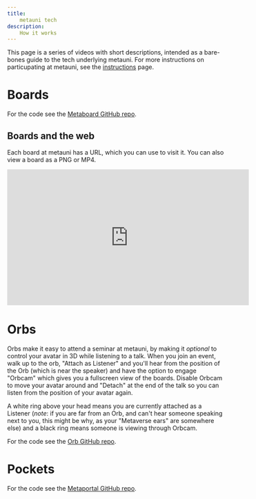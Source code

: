 ```yaml
---
title:
    metauni tech
description:
    How it works
---
```


This page is a series of videos with short descriptions, intended as a bare-bones guide to the tech underlying metauni. For more instructions on particupating at metauni, see the [instructions](https://metauni.org/posts/instructions/instructions) page.

# Boards

For the code see the [Metaboard GitHub repo](https://github.com/metauni/metaboard).

## Boards and the web

Each board at metauni has a URL, which you can use to visit it. You can also view a board as a PNG or MP4.

<iframe width="560" height="315" src="https://www.youtube.com/embed/wrNxdVPv2Ms" title="YouTube video player" frameborder="0" allow="accelerometer; autoplay; clipboard-write; encrypted-media; gyroscope; picture-in-picture" allowfullscreen></iframe>

# Orbs

Orbs make it easy to attend a seminar at metauni, by making it *optional* to control your avatar in 3D while listening to a talk. When you join an event, walk up to the orb, "Attach as Listener" and you'll hear from the position of the Orb (which is near the speaker) and have the option to engage "Orbcam" which gives you a fullscreen view of the boards. Disable Orbcam to move your avatar around and "Detach" at the end of the talk so you can listen from the position of your avatar again.

A white ring above your head means you are currently attached as a Listener (*note*: if you are far from an Orb, and can't hear someone speaking next to you, this might be why, as your "Metaverse ears" are somewhere else) and a black ring means someone is viewing through Orbcam.

For the code see the [Orb GitHub repo](https://github.com/metauni/orb).

# Pockets

For the code see the [Metaportal GitHub repo](https://github.com/metauni/metaportal).
